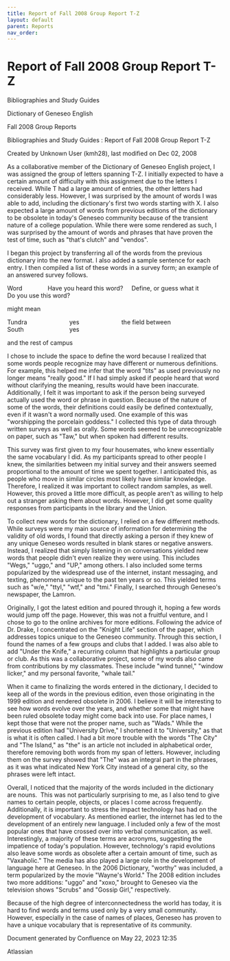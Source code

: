 ```yaml
---
title: Report of Fall 2008 Group Report T-Z
layout: default
parent: Reports
nav_order:
---
```


# Report of Fall 2008 Group Report T-Z

Bibliographies and Study Guides

Dictionary of Geneseo English

Fall 2008 Group Reports

Bibliographies and Study Guides : Report of Fall 2008 Group Report T-Z

Created by  Unknown User (kmh28), last modified on Dec 02, 2008

As a collaborative member of the Dictionary of Geneseo English project, I was assigned the group of letters spanning T-Z. I initially expected to have a certain amount of difficulty with this assignment due to the letters I received. While T had a large amount of entries, the other letters had considerably less. However, I was surprised by the amount of words I was able to add, including the dictionary's first two words starting with X. I also expected a large amount of words from previous editions of the dictionary to be obsolete in today's Geneseo community because of the transient nature of a college population. While there were some rendered as such, I was surprised by the amount of words and phrases that have proven the test of time, such as &quot;that's clutch&quot; and &quot;vendos&quot;.

I began this project by transferring all of the words from the previous dictionary into the new format. I also added a sample sentence for each entry. I then compiled a list of these words in a survey form; an example of an answered survey follows. 

Word               Have you heard this word?     Define, or guess what it          Do you use this word?           

might mean                               

Tundra                         yes                         the field between South                           yes

and the rest of campus   

I chose to include the space to define the word because I realized that some words people recognize may have different or numerous definitions. For example, this helped me infer that the word &quot;tits&quot; as used previously no longer means &quot;really good.&quot; If I had simply asked if people heard that word without clarifying the meaning, results would have been inaccurate. Additionally, I felt it was important to ask if the person being surveyed actually used the word or phrase in question. Because of the nature of some of the words, their definitions could easily be defined contextually, even if it wasn't a word normally used. One example of this was &quot;worshipping the porcelain goddess.&quot; I collected this type of data through written surveys as well as orally. Some words seemed to be unrecognizable on paper, such as &quot;Taw,&quot; but when spoken had different results. 

This survey was first given to my four housemates, who knew essentially the same vocabulary I did. As my participants spread to other people I knew, the similarities between my initial survey and their answers seemed proportional to the amount of time we spent together. I anticipated this, as people who move in similar circles most likely have similar knowledge. Therefore, I realized it was important to collect random samples, as well. However, this proved a little more difficult, as people aren't as willing to help out a stranger asking them about words. However, I did get some quality responses from participants in the library and the Union.

To collect new words for the dictionary, I relied on a few different methods. While surveys were my main source of information for determining the validity of old words, I found that directly asking a person if they knew of any unique Geneseo words resulted in blank stares or negative answers. Instead, I realized that simply listening in on conversations yielded new words that people didn't even realize they were using. This includes &quot;Wegs,&quot; &quot;uggo,&quot; and &quot;UP,&quot; among others. I also included some terms popularized by the widespread use of the internet, instant messaging, and texting, phenomena unique to the past ten years or so. This yielded terms such as &quot;w/e,&quot; &quot;ttyl,&quot; &quot;wtf,&quot; and &quot;tmi.&quot; Finally, I searched through Geneseo's newspaper, the Lamron.

Originally, I got the latest edition and poured through it, hoping a few words would jump off the page. However, this was not a fruitful venture, and I chose to go to the online archives for more editions. Following the advice of Dr. Drake, I concentrated on the &quot;Knight Life&quot; section of the paper, which addresses topics unique to the Geneseo community. Through this section, I found the names of a few groups and clubs that I added. I was also able to add &quot;Under the Knife,&quot; a recurring column that highlights a particular group or club. As this was a collaborative project, some of my words also came from contributions by my classmates. These include &quot;wind tunnel,&quot; &quot;window licker,&quot; and my personal favorite, &quot;whale tail.&quot;

When it came to finalizing the words entered in the dictionary, I decided to keep all of the words in the previous edition, even those originating in the 1999 edition and rendered obsolete in 2006. I believe it will be interesting to see how words evolve over the years, and whether some that might have been ruled obsolete today might come back into use. For place names, I kept those that were not the proper name, such as &quot;Wads.&quot; While the previous edition had &quot;University Drive,&quot; I shortened it to &quot;University,&quot; as that is what it is often called. I had a bit more trouble with the words &quot;The City&quot; and &quot;The Island,&quot; as &quot;the&quot; is an article not included in alphabetical order, therefore removing both words from my span of letters. However, including them on the survey showed that &quot;The&quot; was an integral part in the phrases, as it was what indicated New York City instead of a general city, so the phrases were left intact.

Overall, I noticed that the majority of the words included in the dictionary are nouns.  This was not particularly surprising to me, as I also tend to give names to certain people, objects, or places I come across frequently. Additionally, it is important to stress the impact technology has had on the development of vocabulary. As mentioned earlier, the internet has led to the development of an entirely new language. I included only a few of the most popular ones that have crossed over into verbal communication, as well. Interestingly, a majority of these terms are acronyms, suggesting the impatience of today's population. However, technology's rapid evolutions also leave some words as obsolete after a certain amount of time, such as &quot;Vaxaholic.&quot; The media has also played a large role in the development of language here at Geneseo. In the 2006 Dictionary, &quot;worthy&quot; was included, a term popularized by the movie &quot;Wayne's World.&quot; The 2008 edition includes two more additions: &quot;uggo&quot; and &quot;xoxo,&quot; brought to Geneseo via the television shows &quot;Scrubs&quot; and &quot;Gossip Girl,&quot; respectively. 

Because of the high degree of interconnectedness the world has today, it is hard to find words and terms used only by a very small community. However, especially in the case of names of places, Geneseo has proven to have a unique vocabulary that is representative of its community.

Document generated by Confluence on May 22, 2023 12:35

Atlassian
